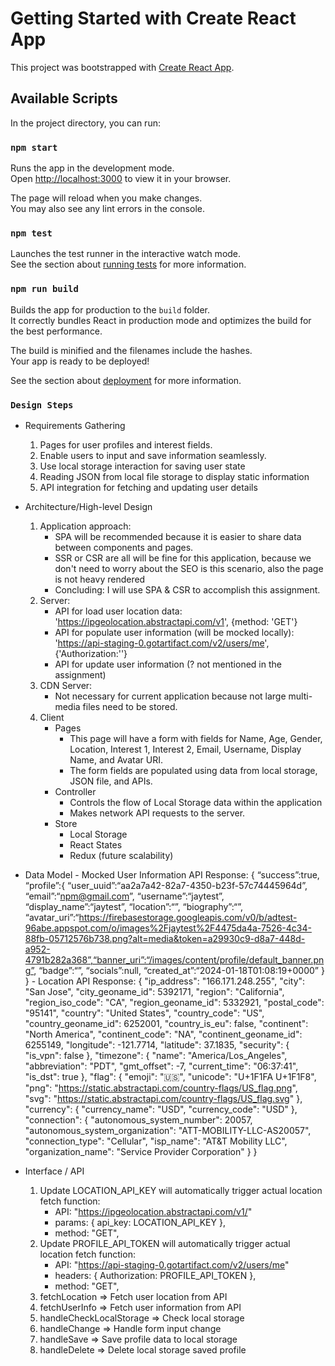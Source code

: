 # Getting Started with Create React App

This project was bootstrapped with [Create React App](https://github.com/facebook/create-react-app).

## Available Scripts

In the project directory, you can run:

### `npm start`

Runs the app in the development mode.\
Open [http://localhost:3000](http://localhost:3000) to view it in your browser.

The page will reload when you make changes.\
You may also see any lint errors in the console.

### `npm test`

Launches the test runner in the interactive watch mode.\
See the section about [running tests](https://facebook.github.io/create-react-app/docs/running-tests) for more information.

### `npm run build`

Builds the app for production to the `build` folder.\
It correctly bundles React in production mode and optimizes the build for the best performance.

The build is minified and the filenames include the hashes.\
Your app is ready to be deployed!

See the section about [deployment](https://facebook.github.io/create-react-app/docs/deployment) for more information.

### `Design Steps`
- Requirements Gathering
  1. Pages for user profiles and interest fields.
  2. Enable users to input and save information seamlessly.
  3. Use local storage interaction for saving user state
  4. Reading JSON from local file storage to display static information
  5. API integration for fetching and updating user details
   
- Architecture/High-level Design
  1. Application approach:
        - SPA will be recommended because it is easier to share data between components and pages.
        - SSR or CSR are all will be fine for this application, because we don't need to worry about the SEO is this scenario, also the page is not heavy rendered
        - Concluding: I will use SPA & CSR to accomplish this assignment.
  2. Server:
        - API for load user location data: 'https://ipgeolocation.abstractapi.com/v1', {method: 'GET'}
        - API for populate user information (will be mocked locally): 'https://api-staging-0.gotartifact.com/v2/users/me', {'Authorization:''}
        - API for update user information (? not mentioned in the assignment)
  3. CDN Server:
        - Not necessary for current application because not large multi-media files need to be stored.
  4. Client
        - Pages
            - This page will have a form with fields for Name, Age, Gender, Location, Interest 1, Interest 2, Email, Username, Display Name, and Avatar URI.
            - The form fields are populated using data from local storage, JSON file, and APIs.
        - Controller
            - Controls the flow of Local Storage data within the application
            - Makes network API requests to the server.
        - Store
            - Local Storage
            - React States
            - Redux (future scalability)

- Data Model
        - Mocked User Information API Response: 
            {
                “success”:true,
                “profile”:{
                    “user_uuid”:“aa2a7a42-82a7-4350-b23f-57c74445964d”,
                    “email”:“npm@gmail.com”,
                    “username”:“jaytest”,
                    “display_name”:“jaytest”,
                    “location”:“”,
                    “biography”:“”,
                    “avatar_uri”:“https://firebasestorage.googleapis.com/v0/b/adtest-96abe.appspot.com/o/images%2Fjaytest%2F4475da4a-7526-4c34-88fb-05712576b738.png?alt=media&token=a29930c9-d8a7-448d-a952-4791b282a368”,“banner_uri”:“/images/content/profile/default_banner.png”,
                    “badge”:“”,
                    “socials”:null,
                    “created_at”:“2024-01-18T01:08:19+0000”
                }
            }
        - Location API Response:
            {
                "ip_address": "166.171.248.255",
                "city": "San Jose",
                "city_geoname_id": 5392171,
                "region": "California",
                "region_iso_code": "CA",
                "region_geoname_id": 5332921,
                "postal_code": "95141",
                "country": "United States",
                "country_code": "US",
                "country_geoname_id": 6252001,
                "country_is_eu": false,
                "continent": "North America",
                "continent_code": "NA",
                "continent_geoname_id": 6255149,
                "longitude": -121.7714,
                "latitude": 37.1835,
                "security": {
                    "is_vpn": false
                },
                "timezone": {
                    "name": "America/Los_Angeles",
                    "abbreviation": "PDT",
                    "gmt_offset": -7,
                    "current_time": "06:37:41",
                    "is_dst": true
                },
                "flag": {
                    "emoji": "🇺🇸",
                    "unicode": "U+1F1FA U+1F1F8",
                    "png": "https://static.abstractapi.com/country-flags/US_flag.png",
                    "svg": "https://static.abstractapi.com/country-flags/US_flag.svg"
                },
                "currency": {
                    "currency_name": "USD",
                    "currency_code": "USD"
                },
                "connection": {
                    "autonomous_system_number": 20057,
                    "autonomous_system_organization": "ATT-MOBILITY-LLC-AS20057",
                    "connection_type": "Cellular",
                    "isp_name": "AT&T Mobility LLC",
                    "organization_name": "Service Provider Corporation"
                }
}

- Interface / API
  1. Update LOCATION_API_KEY will automatically trigger actual location fetch function: 
      - API: "https://ipgeolocation.abstractapi.com/v1/"
      - params: { api_key: LOCATION_API_KEY },
      - method: "GET",
  2. Update PROFILE_API_TOKEN will automatically trigger actual location fetch function:
      - API: "https://api-staging-0.gotartifact.com/v2/users/me"
      - headers: { Authorization: PROFILE_API_TOKEN },
      - method: "GET",
  3. fetchLocation => Fetch user location from API
  4. fetchUserInfo => Fetch user information from API
  5. handleCheckLocalStorage => Check local storage
  6. handleChange => Handle form input change
  7. handleSave => Save profile data to local storage
  8. handleDelete => Delete local storage saved profile